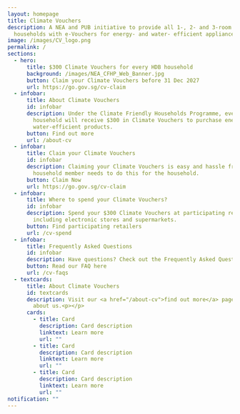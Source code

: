 ```yaml
---
layout: homepage
title: Climate Vouchers
description: A NEA and PUB initiative to provide all 1-, 2- and 3-room HDB
  households with e-Vouchers for energy- and water- efficient appliances.
image: /images/CV_logo.png
permalink: /
sections:
  - hero:
      title: $300 Climate Vouchers for every HDB household
      background: /images/NEA_CFHP_Web_Banner.jpg
      button: Claim your Climate Vouchers before 31 Dec 2027
      url: https://go.gov.sg/cv-claim
  - infobar:
      title: About Climate Vouchers
      id: infobar
      description: Under the Climate Friendly Households Programme, every HDB
        household will receive $300 in Climate Vouchers to purchase energy- and
        water-efficient products.
      button: Find out more
      url: /about-cv
  - infobar:
      title: Claim your Climate Vouchers
      id: infobar
      description: Claiming your Climate Vouchers is easy and hassle free! Only one
        household member needs to do this for the household.
      button: Claim Now
      url: https://go.gov.sg/cv-claim
  - infobar:
      title: Where to spend your Climate Vouchers?
      id: infobar
      description: Spend your $300 Climate Vouchers at participating retailers,
        including electronic stores and supermarkets.
      button: Find participating retailers
      url: /cv-spend
  - infobar:
      title: Frequently Asked Questions
      id: infobar
      description: Have questions? Check out the Frequently Asked Questions.
      button: Read our FAQ here
      url: /cv-faqs
  - textcards:
      title: About Climate Vouchers
      id: textcards
      description: Visit our <a href="/about-cv">find out more</a> page to learn more
        about us.<p></p>
      cards:
        - title: Card
          description: Card description
          linktext: Learn more
          url: ""
        - title: Card
          description: Card description
          linktext: Learn more
          url: ""
        - title: Card
          description: Card description
          linktext: Learn more
          url: ""
notification: ""
---
```

